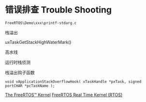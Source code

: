 # 错误排查 Trouble Shooting

```
FreeRTOS\Demo\xxx\printf-stdarg.c
```

栈溢出

uxTaskGetStackHighWaterMark()

高水线

运行时栈侦测

栈溢出钩子函数

```
void vApplicationStackOverflowHook( xTaskHandle *pxTask, signed portCHAR *pcTaskName );
```

[The FreeRTOS™ Kernel](https://www.freertos.org/index.html)
[FreeRTOS Real Time Kernel (RTOS)](https://sourceforge.net/projects/freertos/)

